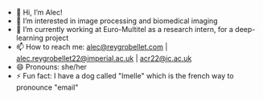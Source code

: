 - 👋 Hi, I’m Alec!
- 👀 I’m interested in image processing and biomedical imaging
- 🌱 I’m currently working at Euro-Multitel as a research intern, for a deep-learning project
- 📫 How to reach me: alec@reygrobellet.com | alec.reygrobellet22@imperial.ac.uk | acr22@ic.ac.uk
- 😄 Pronouns: she/her
- ⚡ Fun fact: I have a dog called "Imelle" which is the french way to pronounce "email"

<!---
AlecRGB/AlecRGB is a ✨ special ✨ repository because its `README.md` (this file) appears on your GitHub profile.
You can click the Preview link to take a look at your changes.
--->
